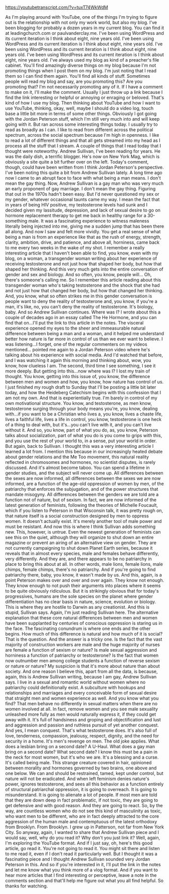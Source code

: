 https://youtubetranscript.com/?v=tuxT74WkWdM

 As I'm playing around with YouTube, one of the things I'm trying to figure out is the relationship with not only my work world, but also my blog. I've been blogging for probably a dozen years in my current blog. You can find it at leadingchurch.com or paulvanderclay.me. I've been using WordPress and its current iteration is I think about eight, nine years old. I've been using WordPress and its current iteration is I think about eight, nine years old. I've been using WordPress and its current iteration is I think about eight, nine years old. I've been using WordPress and its current iteration is I think about eight, nine years old. I've always used my blog as kind of a preacher's file cabinet. You'll find amazingly diverse things on my blog because I'm not promoting things when I post them on my blog. I'm just noting that I read them so I can find them again. You'll find all kinds of stuff. Sometimes people will read my blog and say, are you promoting this? Are you promoting that? I'm not necessarily promoting any of it. If I have a comment to make on it, I'll make the comment. Usually I just throw up a link because I find the link interesting or helpful or annoying or enraging or beloved. That's kind of how I use my blog. Then thinking about YouTube and how I want to use YouTube, thinking, okay, well, maybe I should do a video log, touch base a little bit more in terms of some other things. Obviously I got going with the Jordan Peterson stuff, which I'm still very much into and will keep going with it. But ran across some interesting things today. I usually try to read as broadly as I can. I like to read from different across the political spectrum, across the social spectrum because I'm high in openness. I like to read a lot of different things and that all gets streamed into my head as I process all the stuff that I stream. A couple of things that I read today that I thought were noteworthy. Andrew Sullivan, I've been reading for years. He was the daily dish, a terrific blogger. He's now on New York Mag, which is obviously a site quite a bit further over on the left. Today's comment, though, could have been written from I think Jordan Peterson's perspective. I've been noting this quite a bit from Andrew Sullivan lately. A long time ago now I came to an abrupt face to face with what being a man means. I don't mean the gay thing. Now, Andrew Sullivan is a gay man who was very much an early proponent of gay marriage. I don't mean the gay thing. Figuring that out in the 1970s hadn't been easy. But I'd never questioned my sex or my gender, whatever occasional taunts came my way. I mean the fact that in years of being HIV positive, my testosterone levels had sunk and I decided given my lassitude, depression, and lack of sexual desire to go on hormone replacement therapy to get me back in healthy range for a 30-something male. It was a fascinating experience to witness maleness literally being injected into me, giving me a sudden jump that has been there all along. And now I saw and felt more vividly. You get a real sense of what being a man is from an experience like that as the rush of energy, strength, clarity, ambition, drive, and patience, and above all, horniness, came back to me every two weeks in the wake of my shot. I remember a really interesting article that I haven't been able to find, you know, even with my blog, on a woman, a transgender woman writing about her experience of receiving testosterone and not just how that shaped her body, but how that shaped her thinking. And this very much gets into the entire conversation of gender and sex and biology. And so often, you know, people will... Oh, there's someone's calling me. So I remember this article reading about this transgender woman who's taking testosterone and the shock that she had and not just how that changed her body, but how that changed her thinking. And, you know, what so often strikes me in this gender conversation is people want to deny the reality of testosterone and, you know, if you're a man, it's like, no, you can't deny the reality of testosterone. It's biology, baby. And so Andrew Sullivan continues. Where was I? I wrote about this a couple of decades ago in an essay called The He Hormone, and you can find that on...I'll put the link to this article in the notes. The visceral experience opened my eyes to the sheer and immeasurable natural difference between being a man and a woman, and it helped me understand better how nature is far more in control of us than we ever want to believe. I was listening...I forget, one of the regular commenters on my videos mentioned... pointed me again to a Jordan Peterson video where he's talking about his experience with social media. And I'd watched that before, and I was watching it again this morning and thinking about, wow, you know, how clueless I am. The second, third time I see something, I see it more deeply. But getting into this...now where was I? I lost my train of thought. You know, getting into this issue of, you know, the difference between men and women and how, you know, how nature has control of us. I just finished my rough draft to Sunday that I'll be posting a little bit later today, and how the Heideberg Catechism begins with this confession that I am not my own. And that is experientially true. I'm barely in control of my own motivational structure. You know, and testosterone, as men know, testosterone surging through your body means you're, you know, dealing with...if you want to be a Christian who lives a, you know, lives a chaste life, lives a faithful life, lives a life in control, you know, testosterone is one heck of a thing to deal with, but it's...you can't live with it, and you can't live without it. And so, you know, part of what you do, as, you know, Peterson talks about socialization, part of what you do is you come to grips with this, and you use the rest of your world to, in a sense, put your world in order. But again, back to Sullivan. I thought this was a very interesting article I learned a lot from. I mention this because in our increasingly heated debate about gender relations and the Me Too movement, this natural reality reflected in chromosomes and hormones, no scientist disputes, is rarely discussed. And it's almost become taboo. You can spend a lifetime in gender studies, and the subject will never come up. All differences between the sexes are now informed, all differences between the sexes we are now informed, are a function of the age-old oppression of women by men, of the patriarchy that enforces the subjugation, and of the power structures that mandate misogyny. All differences between the genders we are told are a function not of nature, but of sexism. In fact, we are now informed of the latest generation of feminists, following the theories of Michelle Foucault, which if you listen to Peterson in that Wisconsin talk, it was pretty rough on, that nature itself is a social construction designed by men to oppress women. It doesn't actually exist. It's merely another tool of male power and must be resistant. And now this is where I think Sullivan adds something new. This, however, is untrue. Even the newest generation of feminists can see this on the quiet, although they will organize to shut down an entire magazine or prevent an airing of an alternative view on gender. They are not currently campaigning to shut down Planet Earth series, because it reveals that in almost every species, male and females behave differently, very differently. And they are, and there appears to be no patriarchy in place to bring this about at all. In other words, male lions, female lions, male chimps, female chimps, there's no patriarchy. And if you're going to find patriarchy there, baby, you know, it wasn't made by us. And this, again, is a point Peterson makes over and over and over again. They know not enough. They know enough to not push their arguments into places where it seems to be quite obviously ridiculous. But it is strikingly obvious that for today's progressives, humans are the sole species on the planet where gender differentiation has no clear basis in nature, science, evolution or biology. This is where they are hostile to Darwin as any creationist. And this is stupid, Sullivan says. Again, I'm just reading Sullivan here. The alternative explanation that these core natural differences between men and women have been supplanted by centuries of conscious oppression is staring us in the face. The fascinating conundrum is where one ends and the other begins. How much of this difference is natural and how much of it is social? That is the question. And the answer is a tricky one. Is the fact that the vast majority of construction workers are male and the huge majority of nurses are female a function of sexism or nature? Is male sexual aggression and horniness a function of patriarchy or testosterone? Is the fact that women now outnumber men among college students a function of reverse sexism or nature or nature? My suspicion is that it's more about nature than about society. And one reason I believe this, apart from all the data, is because, again, this is Andrew Sullivan writing, because I am gay, Andrew Sullivan says. I live in a sexual and romantic world without women where no patriarchy could definitionally exist. A subculture with hookups and relationships and marriages and every conceivable form of sexual desire that straight men and women experience as well. And you know what you find? That men behave no differently in sexual matters when there are no women involved at all. In fact, remove women and you see male sexuality unleashed more fully as men would naturally express it, if they could get away with it. It's full of handsiness and groping and objectification and lust and aggression and passion and ruthless pursuit of yet another conquest. And yes, I mean conquest. That's what testosterone does. It's also full of love, tenderness, compassion, jealousy, respect, dignity, and the need for security in a home. It's men's revenge on men. The old joke applies. What does a lesbian bring on a second date? A U-Haul. What does a gay man bring on a second date? What second date? I know this must be a pain in the neck for most women, but it's who we are. It's a blessing and a curse. It's called being male. This strange creature covered in hair, opinioned between morality and hormones governed by two brains, one above and one below. We can and should be restrained, tamed, kept under control, but nature will not be eradicated. And when left feminism denies nature's power, ignores testosterone, and sees all this behavior as a function entirely of structural patriarchal oppression, it is going to overreach. It is going to misunderstand. It is going to alienate a lot of people. If most men are told that they are down deep in fact problematic, if not toxic, they are going to get defensive and with good reason. And they are going to react. So, by the way, are countless women who do not see this kind of masculinity as toxic, who want men to be different, who are in fact deeply attracted to the core aggression of the human male and contemptuous of the latest orthodoxy from Brooklyn. From Brooklyn. I grew up in Patterson, not far from New York City. So anyway, again, I wanted to share that Andrew Sullivan piece and I would say, well, why do you read it? Why don't you just link it? Well, again, I'm exploring the YouTube format. And if I just say, oh, here's this good article, go read it. You're not going to read it. You might sit there and listen to me read it, even if I don't read it particularly well. But I thought it was a fascinating piece and I thought Andrew Sullivan sounded very Jordan Peterson in this. And so if you're interested in it, I'll put the link in the notes and let me know what you think more of a vlog format. And if you want to hear more articles that I find interesting or perceptive, leave a note in the comments section and that'll help me figure out what you all find helpful. So thanks for watching.